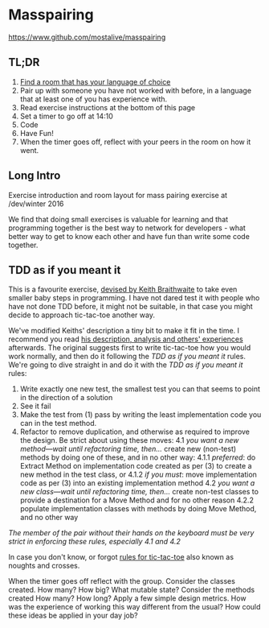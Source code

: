 Masspairing
===========

https://www.github.com/mostalive/masspairing

TL;DR
-----

1. [Find a room that has your language of choice](languages-rooms)
2. Pair up with someone you have not worked with before, in a language that at least one of you has experience with.
3. Read exercise instructions at the bottom of this page
4. Set a timer to go off at 14:10
4. Code
4. Have Fun!
5. When the timer goes off, reflect with your peers in the room on how it went.

Long Intro
-----------
Exercise introduction and room layout for mass pairing
exercise at /dev/winter 2016

We find that doing small exercises is valuable for learning and that programming together is
the best way to network for developers - what better way to get to know
each other and have fun than write some code together.

## TDD as if you meant it

This is a favourite exercise, [devised by Keith Braithwaite](http://cumulative-hypotheses.org/2011/08/30/tdd-as-if-you-meant-it/) to take even smaller baby steps in programming. I have not dared test it with people who have not done TDD before, it might not be suitable, in that case you might decide to approach tic-tac-toe another way.

We've modified Keiths' description a tiny bit to make it fit in the time. I recommend you read [his description, analysis and others' experiences](http://cumulative-hypotheses.org/2011/08/30/tdd-as-if-you-meant-it/) afterwards. The original suggests first to write tic-tac-toe how you would work normally, and then do it following the _TDD as if you meant it_ rules. We're going to dive straight in and do it with the _TDD as if you meant it_ rules:

1. Write exactly one new test, the smallest test you can that seems to point in the direction of a solution
2. See it fail
3. Make the test from (1) pass by writing the least implementation code you can in the test method.
4. Refactor to remove duplication, and otherwise as required to improve the design. Be strict about using these moves:
  4.1 *you want a new method—wait until refactoring time, then…* create new (non-test) methods by doing one of these, and in no other way:
    4.1.1 _preferred_: do Extract Method on implementation code created as per (3) to create a new method in the test class, or
    4.1.2 _if you must_: move implementation code as per (3) into an existing implementation method
  4.2 *you want a new class—wait until refactoring time, then…* create non-test classes to provide a destination for a Move Method and for no other reason
   4.2.2 populate implementation classes with methods by doing Move Method, and no other way

*The member of the pair without their hands on the keyboard must be very strict in enforcing these rules, especially 4.1 and 4.2*

In case you don't know, or forgot [rules for tic-tac-toe](https://en.wikipedia.org/wiki/Tic-tac-toe) also known as noughts and crosses.

When the timer goes off reflect with the group. Consider the classes created. How many? How big? What mutable state? Consider the methods created How many? How long? Apply a few simple design metrics. How was the experience of working this way different from the usual? How could these ideas be applied in your day job?


